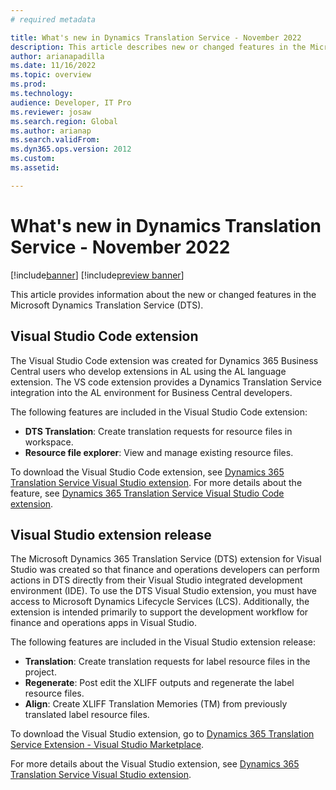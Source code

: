 ```yaml
---
# required metadata

title: What's new in Dynamics Translation Service - November 2022
description: This article describes new or changed features in the Microsoft Dynamics Translation Service.
author: arianapadilla
ms.date: 11/16/2022
ms.topic: overview
ms.prod: 
ms.technology: 
audience: Developer, IT Pro
ms.reviewer: josaw
ms.search.region: Global
ms.author: arianap
ms.search.validFrom: 
ms.dyn365.ops.version: 2012
ms.custom:
ms.assetid:

---
```


# What's new in Dynamics Translation Service - November 2022

[!include[banner](../includes/banner.md)]
[!include[preview banner](../includes/preview-banner.md)]

This article provides information about the new or changed features in the Microsoft Dynamics Translation Service (DTS). 

## Visual Studio Code extension 

The Visual Studio Code extension was created for Dynamics 365 Business Central users who develop extensions in AL using the AL language extension. The VS code extension provides a Dynamics Translation Service integration into the AL environment for Business Central developers.

The following features are included in the Visual Studio Code extension:

  - **DTS Translation**: Create translation requests for resource files in workspace.
  - **Resource file explorer**: View and manage existing resource files.

To download the Visual Studio Code extension, see [Dynamics 365 Translation Service Visual Studio extension](https://marketplace.visualstudio.com/items?itemName=dts-publisher.dts-vsc). For more details about the feature, see [Dynamics 365 Translation Service Visual Studio Code extension](dts-vscode-doc.md).


## Visual Studio extension release

The Microsoft Dynamics 365 Translation Service (DTS) extension for Visual Studio was created so that finance and operations developers can perform actions in DTS directly from their Visual Studio integrated development environment (IDE). To use the DTS Visual Studio extension, you must have access to Microsoft Dynamics Lifecycle Services (LCS). Additionally, the extension is intended primarily to support the development workflow for finance and operations apps in Visual Studio.

The following features are included in the Visual Studio extension release:

  - **Translation**: Create translation requests for label resource files in the project.
  - **Regenerate**: Post edit the XLIFF outputs and regenerate the label resource files.
  - **Align**: Create XLIFF Translation Memories (TM) from previously translated label resource files.

To download the Visual Studio extension, go to [Dynamics 365 Translation Service Extension - Visual Studio Marketplace](https://nam06.safelinks.protection.outlook.com/?url=https%3A%2F%2Fmarketplace.visualstudio.com%2Fitems%3FitemName%3Ddts-publisher.dts-vs-ext%26ssr%3Dfalse%23overview&data=05%7C01%7Carianap%40microsoft.com%7C86fbe9e548d84f345ab708da5478d62b%7C72f988bf86f141af91ab2d7cd011db47%7C1%7C0%7C637915175207697758%7CUnknown%7CTWFpbGZsb3d8eyJWIjoiMC4wLjAwMDAiLCJQIjoiV2luMzIiLCJBTiI6Ik1haWwiLCJXVCI6Mn0%3D%7C3000%7C%7C%7C&sdata=2GyaUhBDFpbrZQdoBawScYNAuj4sJUZojM63zN9JdA4%3D&reserved=0).

For more details about the Visual Studio extension, see [Dynamics 365 Translation Service Visual Studio extension](dts-visual-studio.md).





